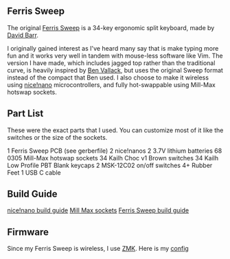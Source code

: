 ## Ferris Sweep

The original [Ferris Sweep](https://github.com/davidphilipbarr/Sweep) is a 34-key ergonomic split keyboard, made by [David Barr](https://github.com/davidphilipbarr). 

I originally gained interest as I've heard many say that is make typing more fun and it works very well in tandem with mouse-less software like Vim. The version I have made, which includes jagged top rather than the traditional curve, is heavily inspired by [Ben Vallack](https://www.youtube.com/watch?v=JqpBKuEVinw), but uses the original Sweep format instead of the compact that Ben used. I also choose to make it wireless using [nice!nano](https://nicekeyboards.com/nice-nano/) microcontrollers, and fully hot-swappable using Mill-Max hotswap sockets.

## Part List
These were the exact parts that I used. You can customize most of it like the switches or the size of the sockets.

1 Ferris Sweep PCB (see gerberfile)
2 nice!nanos
2 3.7V lithium batteries
68 0305 Mill-Max hotswap sockets
34 Kailh Choc v1 Brown switches
34 Kailh Low Profile PBT Blank keycaps
2 MSK-12C02 on/off switches
4+ Rubber Feet
1 USB C cable

## Build Guide

[nice!nano build guide](https://www.youtube.com/watch?v=zoCKINGh2DQ)
[Mill Max sockets](https://www.youtube.com/watch?v=wmkTVsZ97Vk)
[Ferris Sweep build guide](https://www.youtube.com/watch?v=fBPu7AyDtkM)

## Firmware

Since my Ferris Sweep is wireless, I use [ZMK](https://zmk.dev/). Here is my [config](https://github.com/CharlieKerfoot/zmk-config)
